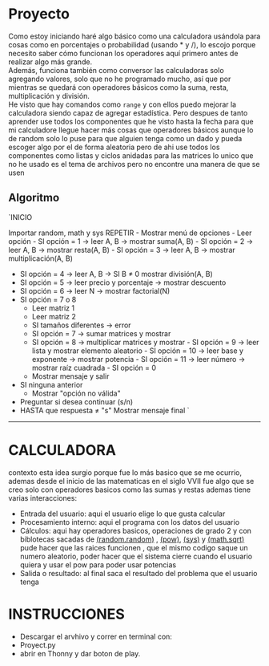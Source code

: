 # Proyecto

Como estoy iniciando haré algo básico como una calculadora usándola para cosas como en porcentajes o probabilidad (usando * y /), lo escojo porque necesito saber cómo funcionan los operadores aquí primero antes de realizar algo más grande.  
Además, funciona también como conversor las calculadoras solo agregando valores, solo que no he programado mucho, así que por mientras se quedará con operadores básicos como la suma, resta, multiplicación y división.  
He visto que hay comandos como `range` y con ellos puedo mejorar la calculadora siendo capaz de agregar estadística.
Pero despues de tanto aprender use todos los componentes que he visto hasta la fecha para que mi calculadore llegue hacer más cosas que operadores básicos aunque lo de random solo lo puse para que alguien tenga como un dado 
y pueda escoger algo por el de forma aleatoria pero de ahi use todos los componentes como listas y ciclos anidadas para las matrices lo unico que no he usado es el tema de archivos pero no encontre una manera de que se usen

## Algoritmo
`INICIO

Importar random, math y sys
REPETIR
    - Mostrar menú de opciones
    - Leer opción
    - SI opción = 1 → leer A, B → mostrar suma(A, B)
    - SI opción = 2 → leer A, B → mostrar resta(A, B)
    - SI opción = 3 → leer A, B → mostrar multiplicación(A, B)
   - SI opción = 4 → leer A, B → SI B ≠ 0 mostrar división(A, B)
   - SI opción = 5 → leer precio y porcentaje → mostrar descuento
   - SI opción = 6 → leer N → mostrar factorial(N)
   - SI opción = 7 o 8
       - Leer matriz 1
       - Leer matriz 2
       - SI tamaños diferentes → error
       - SI opción = 7 → sumar matrices y mostrar
       - SI opción = 8 → multiplicar matrices y mostrar
    - SI opción = 9 → leer lista y mostrar elemento aleatorio
    - SI opción = 10 → leer base y exponente → mostrar potencia
    - SI opción = 11 → leer número → mostrar raíz cuadrada
    - SI opción = 0
      -  Mostrar mensaje y salir
   - SI ninguna anterior
      -  Mostrar "opción no válida"
   - Preguntar si desea continuar (s/n)
- HASTA que respuesta ≠ "s"
Mostrar mensaje final `
---
# CALCULADORA
contexto esta idea surgio porque fue lo más basico que se me ocurrio, ademas desde el inicio de las matematicas en el siglo VVII fue algo que se creo solo con operadores basicos como las sumas y restas 
ademas tiene varias interacciones:
- Entrada del usuario: aqui el usuario elige lo que gusta calcular
- Procesamiento interno: aqui el programa con los datos del usuario 
- Cálculos: aqui hay operadores basicos, operaciones de grado 2 y con biblotecas sacadas de [(random.random)](https://docs.python.org/es/3.13/library/random.html) , [(pow)](https://docs.python.org/3/library/functions.html#pow), [(sys)](https://docs.python.org/3/library/sys.html) y [(math.sqrt) ](https://docs.python.org/3/library/math.html#math.sqrt) pude hacer que las raices funcionen , que el mismo codigo saque un numero aleatorio, poder hacer que el sistema cierre cuando el usuario quiera  y usar el pow para poder usar potencias  
- Salida o resultado: al final saca el resultado del problema que el usuario tenga 

# INSTRUCCIONES
- Descargar el arvhivo y correr en terminal con:
- Proyect.py
- abrir en Thonny y dar boton de play.
 
